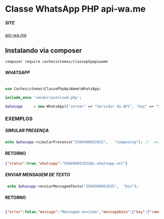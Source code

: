 # Classe WhatsApp PHP api-wa.me 

##### SITE 
 
<a href="https://api-wa.me">api-wa.me</a>


## Instalando via composer 

```
composer require cachesistemas/classephpapiwame
```

#####  WHATSAPP   

```php
 
use Cachesistemas\ClassePhpApiWame\WhatsApp;

include_once 'vendor/autoload.php';

$whasapp     = new WhatsApp(["server" => "Servidor da API", "key" => "Sua Instância Key"]);

```

### EXEMPLOS


#####  SIMULAR PRESENÇA 

```php
echo $whasapp->simularPresenca("5566996852025",   "composing"); //  unavailable  |  available |  composing  |  recording  |  paused

```
#### RETORNO
```json
{"status":true,"whatsapp":"556696852025@s.whatsapp.net"} 
```


##### ENVIAR MENSAGEM DE TEXTO   

```php
 echo $whasapp->enviarMensagemTexto("5566996852025",  "Oie");
```
#### RETORNO
```json

{"error":false,"message":"Mensagem enviada","messageData":{"key":{"remoteJid":"556696852025@s.whatsapp.net","fromMe":true,"id":"BAE58DC39F03C286"},"message":{"extendedTextMessage":{"text":"Oie"}},"messageTimestamp":"1653332312","status":"PENDING"}}
 
```

